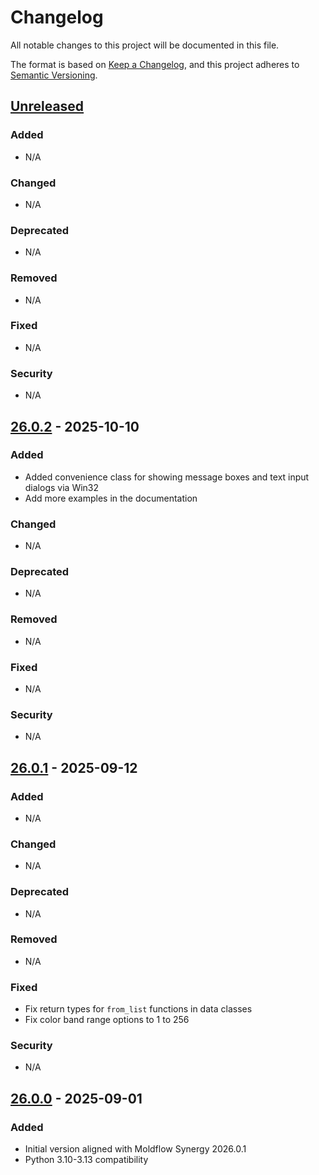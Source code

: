 # Changelog

All notable changes to this project will be documented in this file.

The format is based on [Keep a Changelog](https://keepachangelog.com/en/1.0.0/),
and this project adheres to [Semantic Versioning](https://semver.org/spec/v2.0.0.html).

## [Unreleased]

### Added
- N/A

### Changed
- N/A

### Deprecated
- N/A

### Removed
- N/A

### Fixed
- N/A

### Security
- N/A

## [26.0.2] - 2025-10-10

### Added
- Added convenience class for showing message boxes and text input dialogs via Win32
- Add more examples in the documentation

### Changed
- N/A

### Deprecated
- N/A

### Removed
- N/A

### Fixed
- N/A

### Security
- N/A

## [26.0.1] - 2025-09-12

### Added
- N/A

### Changed
- N/A

### Deprecated
- N/A

### Removed
- N/A

### Fixed
- Fix return types for `from_list` functions in data classes
- Fix color band range options to 1 to 256

### Security
- N/A

## [26.0.0] - 2025-09-01

### Added
- Initial version aligned with Moldflow Synergy 2026.0.1
- Python 3.10-3.13 compatibility

[Unreleased]: https://github.com/Autodesk/moldflow-api/compare/v26.0.2...HEAD
[26.0.2]: https://github.com/Autodesk/moldflow-api/releases/tag/v26.0.2
[26.0.1]: https://github.com/Autodesk/moldflow-api/releases/tag/v26.0.1
[26.0.0]: https://github.com/Autodesk/moldflow-api/releases/tag/v26.0.0

